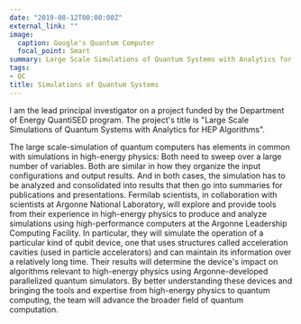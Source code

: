 ```yaml
---
date: "2019-08-12T00:00:00Z"
external_link: ""
image:
  caption: Google's Quantum Computer
  focal_point: Smart
summary: Large Scale Simulations of Quantum Systems with Analytics for HEP Algorithms.
tags:
- QC
title: Simulations of Quantum Systems
---
```


I am the lead principal investigator on a project funded by the Department of Energy QuantiSED program. The project's title is "Large Scale Simulations of Quantum Systems with Analytics for HEP Algorithms".

The large scale-simulation of quantum computers has elements in common with simulations in high-energy physics: Both need to sweep over a large number of variables. Both are similar in how they organize the input configurations and output results. And in both cases, the simulation has to be analyzed and consolidated into results that then go into summaries for publications and presentations. Fermilab scientists, in collaboration with scientists at Argonne National Laboratory, will explore and provide tools from their experience in high-energy physics to produce and analyze simulations using high-performance computers at the Argonne Leadership Computing Facility. In particular, they will simulate the operation of a particular kind of qubit device, one that uses structures called acceleration cavities (used in particle accelerators) and can maintain its information over a relatively long time. Their results will determine the device's impact on algorithms relevant to high-energy physics using Argonne-developed parallelized quantum simulators. By better understanding these devices and bringing the tools and expertise from high-energy physics to quantum computing, the team will advance the broader field of quantum computation.